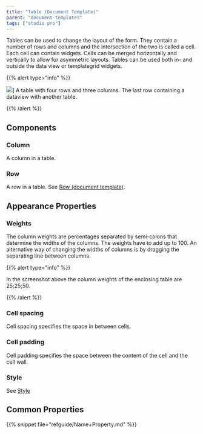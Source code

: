 ```yaml
---
title: "Table (Document Template)"
parent: "document-templates"
tags: ["studio pro"]
---
```


Tables can be used to change the layout of the form. They contain a number of rows and columns and the intersection of the two is called a cell. Each cell can contain widgets. Cells can be merged horizontally and vertically to allow for asymmetric layouts.
Tables can be used both in- and outside the data view or templategrid widgets.

{{% alert type="info" %}}

![](attachments/819203/918134.png)]
A table with four rows and three columns. The last row containing a dataview with another table.

{{% /alert %}}

## Components

### Column

A column in a table.

### Row

A row in a table. See [Row (document template)](row-document-template).

## Appearance Properties

### Weights

The column weights are percentages separated by semi-colons that determine the widths of the columns. The weights have to add up to 100\. An alternative way of changing the widths of columns is by dragging the separating line between columns.

{{% alert type="info" %}}

In the screenshot above the column weights of the enclosing table are 25;25;50.

{{% /alert %}}

### Cell spacing

Cell spacing specifies the space in between cells.

### Cell padding

Cell padding specifies the space between the content of the cell and the cell wall.

### Style

See [Style](style)

## Common Properties

{{% snippet file="refguide/Name+Property.md" %}}
